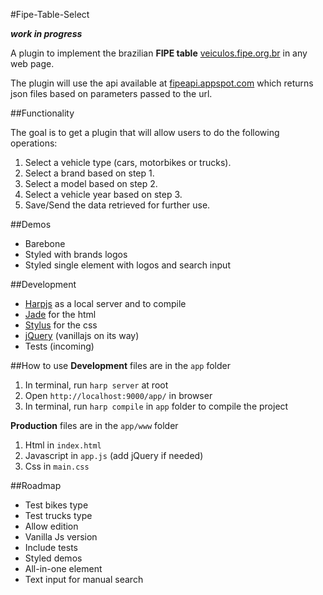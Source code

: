 #Fipe-Table-Select

**_work in progress_**

A plugin to implement the brazilian **FIPE table** [veiculos.fipe.org.br](http://veiculos.fipe.org.br/)  in any web page.

The plugin will use the api available at [fipeapi.appspot.com](http://fipeapi.appspot.com/) which returns json files based on parameters passed to the url.

##Functionality

The goal is to get a plugin that will allow users to do the following operations:

1. Select a vehicle type (cars, motorbikes or trucks).
2. Select a brand based on step 1.
3. Select a model based on step 2.
4. Select a vehicle year based on step 3.
5. Save/Send the data retrieved for further use.

##Demos
+ Barebone
+ Styled with brands logos
+ Styled single element with logos and search input

##Development
+ [Harpjs](http://harpjs.com/) as a local server and to compile
+ [Jade](http://jade-lang.com/) for the html
+ [Stylus](http://stylus-lang.com/) for the css
+ [jQuery](https://jquery.com/) (vanillajs on its way)
+ Tests (incoming)

##How to use
**Development** files are in the `app` folder

1. In terminal, run `harp server` at root
2. Open `http://localhost:9000/app/` in browser
3. In terminal, run `harp compile` in `app` folder to compile the project

**Production** files are in the `app/www` folder

1. Html in `index.html`
2. Javascript in `app.js` (add jQuery if needed)
3. Css in `main.css`

##Roadmap

+ Test bikes type
+ Test trucks type
+ Allow edition
+ Vanilla Js version
+ Include tests
+ Styled demos
+ All-in-one element
+ Text input for manual search
